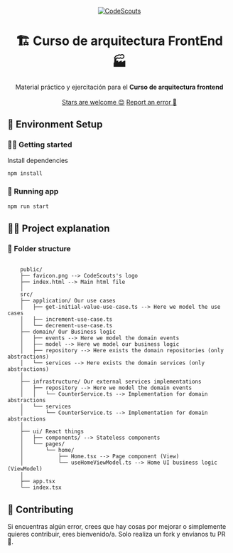 <p align="center">
  <a href="https://www.codescouts.academy/" target="_blank">
    <img alt="CodeScouts" src="https://www.codescouts.academy/images/logo-all-yellow.png" />
  </a>
</p>

<h1 align="center">
  🏗️ Curso de arquitectura FrontEnd 🏭
</h1>

<p align="center">
  Material práctico y ejercitación para el <strong>Curso de arquitectura frontend</strong>
  <br />
  <br />
  <a href="https://github.com/codescouts-academy/curso-arquitectura-frontend/stargazers">Stars are welcome 😊</a>
  <a href="https://github.com/codescouts-academy/curso-arquitectura-frontend/issues">Report an error 🐛</a>
</p>

## 🚀 Environment Setup

### 🧑‍🚀 Getting started

Install dependencies

```sh
npm install
```

### 🚀 Running app

```sh
npm run start
```

## 👩‍💻 Project explanation

### 📁 Folder structure

```

    public/
    ├── favicon.png --> CodeScouts's logo
    ├── index.html --> Main html file
    │
    src/
    ├── application/ Our use cases
    │   ├── get-initial-value-use-case.ts --> Here we model the use cases
    │   ├── increment-use-case.ts
    │   └── decrement-use-case.ts
    ├── domain/ Our Business logic
    │   ├── events --> Here we model the domain events
    │   ├── model --> Here we model our business logic
    │   ├── repository --> Here exists the domain repositories (only abstractions)
    │   └── services --> Here exists the domain services (only abstractions)
    │
    ├── infrastructure/ Our external services implementations
    │   ├── repository --> Here we model the domain events
    │   │   └── CounterService.ts --> Implementation for domain abstractions
    │   └── services
    │       └── CounterService.ts --> Implementation for domain abstractions
    │
    ├── ui/ React things
    │   ├── components/ --> Stateless components
    │   └── pages/
    │       └── home/
    │           ├── Home.tsx --> Page component (View)
    │           └── useHomeViewModel.ts --> Home UI business logic (ViewModel)
    │
    ├── app.tsx
    └── index.tsx
```

## 🤔 Contributing

Si encuentras algún error, crees que hay cosas por mejorar o simplemente quieres contribuir, eres bienvenido/a.
Solo realiza un fork y envíanos tu PR 🙏.
